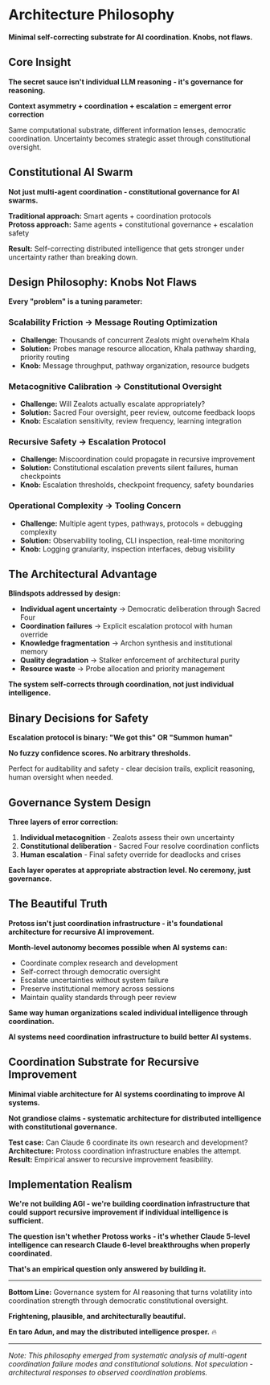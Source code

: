 # Architecture Philosophy

**Minimal self-correcting substrate for AI coordination. Knobs, not flaws.**

## Core Insight

**The secret sauce isn't individual LLM reasoning - it's governance for reasoning.**

**Context asymmetry + coordination + escalation = emergent error correction**

Same computational substrate, different information lenses, democratic coordination. Uncertainty becomes strategic asset through constitutional oversight.

## Constitutional AI Swarm

**Not just multi-agent coordination - constitutional governance for AI swarms.**

**Traditional approach:** Smart agents + coordination protocols  
**Protoss approach:** Same agents + constitutional governance + escalation safety

**Result:** Self-correcting distributed intelligence that gets stronger under uncertainty rather than breaking down.

## Design Philosophy: Knobs Not Flaws

**Every "problem" is a tuning parameter:**

### Scalability Friction → Message Routing Optimization
- **Challenge:** Thousands of concurrent Zealots might overwhelm Khala  
- **Solution:** Probes manage resource allocation, Khala pathway sharding, priority routing
- **Knob:** Message throughput, pathway organization, resource budgets

### Metacognitive Calibration → Constitutional Oversight  
- **Challenge:** Will Zealots actually escalate appropriately?
- **Solution:** Sacred Four oversight, peer review, outcome feedback loops
- **Knob:** Escalation sensitivity, review frequency, learning integration

### Recursive Safety → Escalation Protocol
- **Challenge:** Miscoordination could propagate in recursive improvement
- **Solution:** Constitutional escalation prevents silent failures, human checkpoints
- **Knob:** Escalation thresholds, checkpoint frequency, safety boundaries

### Operational Complexity → Tooling Concern
- **Challenge:** Multiple agent types, pathways, protocols = debugging complexity
- **Solution:** Observability tooling, CLI inspection, real-time monitoring
- **Knob:** Logging granularity, inspection interfaces, debug visibility

## The Architectural Advantage

**Blindspots addressed by design:**
- **Individual agent uncertainty** → Democratic deliberation through Sacred Four
- **Coordination failures** → Explicit escalation protocol with human override
- **Knowledge fragmentation** → Archon synthesis and institutional memory
- **Quality degradation** → Stalker enforcement of architectural purity
- **Resource waste** → Probe allocation and priority management

**The system self-corrects through coordination, not just individual intelligence.**

## Binary Decisions for Safety

**Escalation protocol is binary: "We got this" OR "Summon human"**

**No fuzzy confidence scores. No arbitrary thresholds.**

Perfect for auditability and safety - clear decision trails, explicit reasoning, human oversight when needed.

## Governance System Design

**Three layers of error correction:**

1. **Individual metacognition** - Zealots assess their own uncertainty
2. **Constitutional deliberation** - Sacred Four resolve coordination conflicts  
3. **Human escalation** - Final safety override for deadlocks and crises

**Each layer operates at appropriate abstraction level. No ceremony, just governance.**

## The Beautiful Truth

**Protoss isn't just coordination infrastructure - it's foundational architecture for recursive AI improvement.**

**Month-level autonomy becomes possible when AI systems can:**
- Coordinate complex research and development
- Self-correct through democratic oversight  
- Escalate uncertainties without system failure
- Preserve institutional memory across sessions
- Maintain quality standards through peer review

**Same way human organizations scaled individual intelligence through coordination.**

**AI systems need coordination infrastructure to build better AI systems.**

## Coordination Substrate for Recursive Improvement

**Minimal viable architecture for AI systems coordinating to improve AI systems.**

**Not grandiose claims - systematic architecture for distributed intelligence with constitutional governance.**

**Test case:** Can Claude 6 coordinate its own research and development?  
**Architecture:** Protoss coordination infrastructure enables the attempt.  
**Result:** Empirical answer to recursive improvement feasibility.

## Implementation Realism

**We're not building AGI - we're building coordination infrastructure that could support recursive improvement if individual intelligence is sufficient.**

**The question isn't whether Protoss works - it's whether Claude 5-level intelligence can research Claude 6-level breakthroughs when properly coordinated.**

**That's an empirical question only answered by building it.**

---

**Bottom Line:** Governance system for AI reasoning that turns volatility into coordination strength through democratic constitutional oversight.

**Frightening, plausible, and architecturally beautiful.**

**En taro Adun, and may the distributed intelligence prosper.** 🔥

---

*Note: This philosophy emerged from systematic analysis of multi-agent coordination failure modes and constitutional solutions. Not speculation - architectural responses to observed coordination problems.*